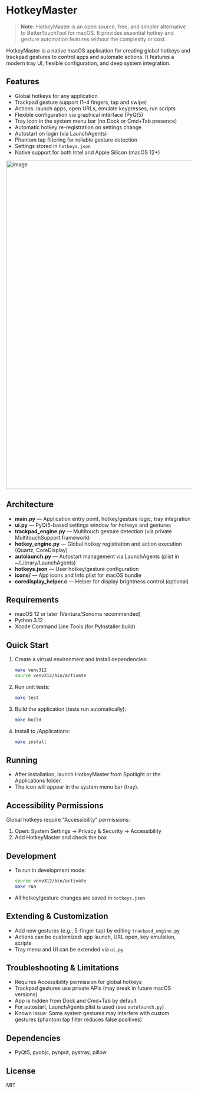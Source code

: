# HotkeyMaster

> **Note:** HotkeyMaster is an open source, free, and simpler alternative to BetterTouchTool for macOS. It provides essential hotkey and gesture automation features without the complexity or cost.

HotkeyMaster is a native macOS application for creating global hotkeys and trackpad gestures to control apps and automate actions. It features a modern tray UI, flexible configuration, and deep system integration.

## Features
- Global hotkeys for any application
- Trackpad gesture support (1–4 fingers, tap and swipe)
- Actions: launch apps, open URLs, emulate keypresses, run scripts
- Flexible configuration via graphical interface (PyQt5)
- Tray icon in the system menu bar (no Dock or Cmd+Tab presence)
- Automatic hotkey re-registration on settings change
- Autostart on login (via LaunchAgents)
- Phantom tap filtering for reliable gesture detection
- Settings stored in `hotkeys.json`
- Native support for both Intel and Apple Silicon (macOS 12+)

<img width="891" alt="image" src="https://github.com/user-attachments/assets/c6ecbec3-0f54-42c7-8e70-a78ef9acebf7" />


## Architecture
- **main.py** — Application entry point, hotkey/gesture logic, tray integration
- **ui.py** — PyQt5-based settings window for hotkeys and gestures
- **trackpad_engine.py** — Multitouch gesture detection (via private MultitouchSupport.framework)
- **hotkey_engine.py** — Global hotkey registration and action execution (Quartz, CoreDisplay)
- **autolaunch.py** — Autostart management via LaunchAgents (plist in ~/Library/LaunchAgents)
- **hotkeys.json** — User hotkey/gesture configuration
- **icons/** — App icons and Info.plist for macOS bundle
- **coredisplay_helper.c** — Helper for display brightness control (optional)

## Requirements
- macOS 12 or later (Ventura/Sonoma recommended)
- Python 3.12
- Xcode Command Line Tools (for PyInstaller build)

## Quick Start
1. Create a virtual environment and install dependencies:
   ```sh
   make venv312
   source venv312/bin/activate
   ```
2. Run unit tests:
   ```sh
   make test
   ```
3. Build the application (tests run automatically):
   ```sh
   make build
   ```
4. Install to /Applications:
   ```sh
   make install
   ```

## Running
- After installation, launch HotkeyMaster from Spotlight or the Applications folder.
- The icon will appear in the system menu bar (tray).

## Accessibility Permissions
Global hotkeys require "Accessibility" permissions:
1. Open: System Settings → Privacy & Security → Accessibility
2. Add HotkeyMaster and check the box

## Development
- To run in development mode:
  ```sh
  source venv312/bin/activate
  make run
  ```
- All hotkey/gesture changes are saved in `hotkeys.json`

## Extending & Customization
- Add new gestures (e.g., 5-finger tap) by editing `trackpad_engine.py`
- Actions can be customized: app launch, URL open, key emulation, scripts
- Tray menu and UI can be extended via `ui.py`

## Troubleshooting & Limitations
- Requires Accessibility permission for global hotkeys
- Trackpad gestures use private APIs (may break in future macOS versions)
- App is hidden from Dock and Cmd+Tab by default
- For autostart, LaunchAgents plist is used (see `autolaunch.py`)
- Known issue: Some system gestures may interfere with custom gestures (phantom tap filter reduces false positives)

## Dependencies
- PyQt5, pyobjc, pynput, pystray, pillow

## License
MIT
